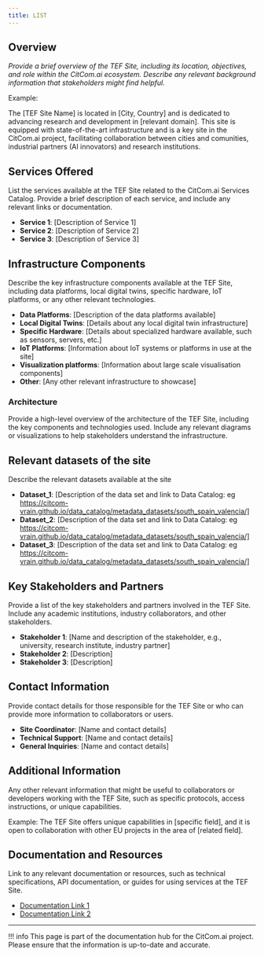 ```yaml
---
title: LIST
---
```


## Overview

_Provide a brief overview of the TEF Site, including its location, objectives, and role within the CitCom.ai ecosystem. Describe any relevant background information that stakeholders might find helpful._

Example:

The [TEF Site Name] is located in [City, Country] and is dedicated to advancing research and development in [relevant domain]. This site is equipped with state-of-the-art infrastructure and is a key site in the CitCom.ai project, facilitating collaboration between cities and comunities, industrial partners (AI innovators) and research institutions.

## Services Offered

List the services available at the TEF Site related to the CitCom.ai Services Catalog. Provide a brief description of each service, and include any relevant links or documentation.

- **Service 1**: [Description of Service 1]
- **Service 2**: [Description of Service 2]
- **Service 3**: [Description of Service 3]

## Infrastructure Components

Describe the key infrastructure components available at the TEF Site, including data platforms, local digital twins, specific hardware, IoT platforms, or any other relevant technologies.

- **Data Platforms**: [Description of the data platforms available]
- **Local Digital Twins**: [Details about any local digital twin infrastructure]
- **Specific Hardware**: [Details about specialized hardware available, such as sensors, servers, etc.]
- **IoT Platforms**: [Information about IoT systems or platforms in use at the site]
- **Visualization platforms**: [Information about large scale visualisation components]
- **Other**: [Any other relevant infrastructure to showcase]

### Architecture

Provide a high-level overview of the architecture of the TEF Site, including the key components and technologies used. Include any relevant diagrams or visualizations to help stakeholders understand the infrastructure.


## Relevant datasets of the site

Describe the relevant datasets available at the site

- **Dataset_1**: [Description of the data set and link to Data Catalog: eg https://citcom-vrain.github.io/data_catalog/metadata_datasets/south_spain_valencia/]
- **Dataset_2**: [Description of the data set and link to Data Catalog: eg https://citcom-vrain.github.io/data_catalog/metadata_datasets/south_spain_valencia/]
- **Dataset_3**: [Description of the data set and link to Data Catalog: eg https://citcom-vrain.github.io/data_catalog/metadata_datasets/south_spain_valencia/]

## Key Stakeholders and Partners

Provide a list of the key stakeholders and partners involved in the TEF Site. Include any academic institutions, industry collaborators, and other stakeholders.

- **Stakeholder 1**: [Name and description of the stakeholder, e.g., university, research institute, industry partner]
- **Stakeholder 2**: [Description]
- **Stakeholder 3**: [Description]

## Contact Information

Provide contact details for those responsible for the TEF Site or who can provide more information to collaborators or users.

- **Site Coordinator**: [Name and contact details]
- **Technical Support**: [Name and contact details]
- **General Inquiries**: [Name and contact details]

## Additional Information

Any other relevant information that might be useful to collaborators or developers working with the TEF Site, such as specific protocols, access instructions, or unique capabilities.

Example:
The TEF Site offers unique capabilities in [specific field], and it is open to collaboration with other EU projects in the area of [related field].

## Documentation and Resources

Link to any relevant documentation or resources, such as technical specifications, API documentation, or guides for using services at the TEF Site.

- [Documentation Link 1](#)
- [Documentation Link 2](#)

---

!!! info
    This page is part of the documentation hub for the CitCom.ai project. Please ensure that the information is up-to-date and accurate.
